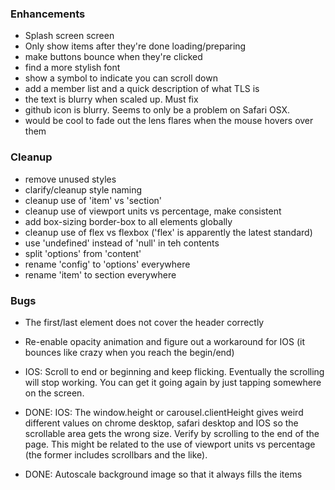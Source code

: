 
### Enhancements
- Splash screen screen
- Only show items after they're done loading/preparing
- make buttons bounce when they're clicked
- find a more stylish font
- show a symbol to indicate you can scroll down
- add a member list and a quick description of what TLS is
- the text is blurry when scaled up. Must fix
- github icon is blurry. Seems to only be a problem on Safari OSX.
- would be cool to fade out the lens flares when the mouse 
hovers over them

### Cleanup
- remove unused styles
- clarify/cleanup style naming
- cleanup use of 'item' vs 'section'
- cleanup use of viewport units vs percentage, make consistent
- add box-sizing border-box to all elements globally
- cleanup use of flex vs flexbox ('flex' is apparently the latest standard)
- use 'undefined' instead of 'null' in teh contents
- split 'options' from 'content'
- rename 'config' to 'options' everywhere
- rename 'item' to section everywhere

### Bugs
- The first/last element does not cover the header correctly
- Re-enable opacity animation and figure out a workaround for IOS (it bounces like crazy when you reach the begin/end)
- IOS: Scroll to end or beginning and keep flicking. Eventually the scrolling will stop working. You can get it going again by just tapping somewhere on the screen.


- DONE: IOS: The window.height or carousel.clientHeight gives weird different values on chrome desktop, safari desktop and IOS so the scrollable area gets the wrong size. Verify by scrolling to the end of the page. This might be related to the use of viewport units vs percentage (the former includes scrollbars and the like).
- DONE: Autoscale background image so that it always fills the items 

